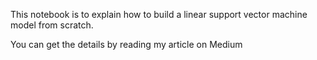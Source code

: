 This notebook is to explain how to build a linear support vector machine model from scratch.

You can get the details by reading my article on Medium

